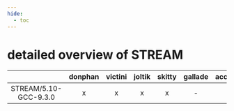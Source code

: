 ```yaml
---
hide:
  - toc
---
```


detailed overview of STREAM
===========================

| |donphan|victini|joltik|skitty|gallade|accelgor|swalot|doduo|
| :---: | :---: | :---: | :---: | :---: | :---: | :---: | :---: | :---: |
|STREAM/5.10-GCC-9.3.0|x|x|x|x|-|-|x|x|

